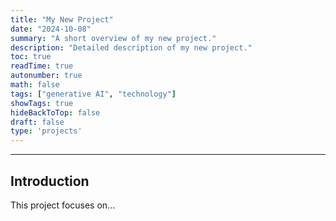 ```yaml
---
title: "My New Project"
date: "2024-10-08"
summary: "A short overview of my new project."
description: "Detailed description of my new project."
toc: true
readTime: true
autonumber: true
math: false
tags: ["generative AI", "technology"]
showTags: true
hideBackToTop: false
draft: false
type: 'projects'    
--- 
```

---

## Introduction

This project focuses on...

